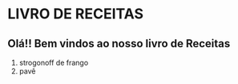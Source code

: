 # **LIVRO DE RECEITAS**

## Olá!! Bem vindos ao nosso livro de Receitas

1. strogonoff de frango
2. pavê
